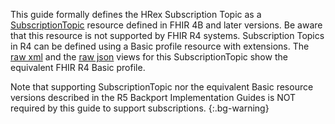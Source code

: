 <!-- subscriptiontopic-Task-intro.md
intro to inform reader of the Basic view -->
<div class="added-content" markdown="1">

This guide formally defines the HRex Subscription Topic as a [SubscriptionTopic](https://hl7.org/fhir/R5/subscriptiontopic.html) resource defined in FHIR 4B and later versions. Be aware that this resource is not supported by FHIR R4 systems. Subscription Topics in R4 can be defined using a Basic profile resource with extensions.  The [raw xml](SubscriptionTopic-Task.xml) and the [raw json](SubscriptionTopic-Task.json) views for this SubscriptionTopic show the equivalent FHIR R4 Basic profile.

Note that supporting SubscriptionTopic nor the equivalent Basic resource versions described in the R5 Backport Implementation Guides is NOT required by this guide to support subscriptions.
{:.bg-warning}

</div>
